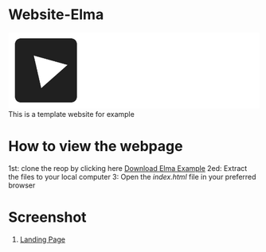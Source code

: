 # Website-Elma
![enter image description here](https://raw.githubusercontent.com/OkashiKami/Website-Elma/3539e4109e5ff569bfe4b485db25cbbf8af73e8a/images/logo2.svg)
This is a template website for example 

# How to view the webpage
1st: clone the reop by clicking here [Download Elma Example](https://github.com/OkashiKami/Website-Elma/archive/refs/heads/main.zip)
2ed: Extract the files to  your local computer 
3: Open the *index.html* file in your preferred browser

# Screenshot 

 1. [Landing Page](https://github.com/OkashiKami/Website-Elma/blob/main/result.pdf)